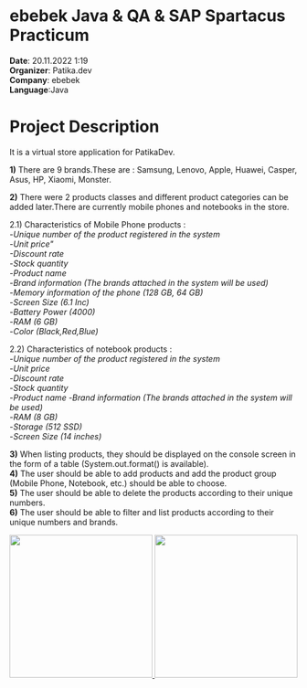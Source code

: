 # ebebek Java & QA & SAP Spartacus Practicum
**Date**: 20.11.2022 1:19<br/>
**Organizer**: Patika.dev<br/> 
**Company**: ebebek<br/>
**Language**:Java<br/>

# Project Description
It is a virtual store application for PatikaDev.

**1)** There are 9 brands.These are : Samsung, Lenovo, Apple, Huawei, Casper, Asus, HP, Xiaomi, Monster.

**2)** There were 2 products classes and different product categories can be added later.There are currently mobile phones and notebooks in the store.

2.1) Characteristics of Mobile Phone products :<br/>
-*Unique number of the product registered in the system*<br/>
-*Unit price"<br/>
-Discount rate*<br/>
-*Stock quantity*<br/>
-*Product name*<br/>
-*Brand information (The brands attached in the system will be used)*<br/>
-*Memory information of the phone (128 GB, 64 GB)*<br/>
-*Screen Size (6.1 Inc)*<br/>
-*Battery Power (4000)*<br/>
-*RAM (6 GB)*<br/>
-*Color (Black,Red,Blue)*<br/>

2.2) Characteristics of notebook products :<br/>
-*Unique number of the product registered in the system*<br/>
-*Unit price*<br/>
-*Discount rate*<br/>
-*Stock quantity*<br/>
-*Product name*
-*Brand information (The brands attached in the system will be used)*<br/>
-*RAM (8 GB)*<br/>
-*Storage (512 SSD)*<br/>
-*Screen Size (14 inches)*<br/>

**3)** When listing products, they should be displayed on the console screen in the form of a table (System.out.format() is available).<br/>
**4)** The user should be able to add products and add the product group (Mobile Phone, Notebook, etc.) should be able to choose.<br/>
**5)** The user should be able to delete the products according to their unique numbers.<br/>
**6)** The user should be able to filter and list products according to their unique numbers and brands.<br/>

<p align="center">
  <a href="https://app.patika.dev/"> 
     <img src="https://app.patika.dev/staticFiles/newPatikaLogo.svg" width="250> 
  </a> 
</p>

<p align="center">
  <a href="https://www.e-bebek.com/"> 
     <img src="https://cdn.e-bebek.com/y.ebebek/9973673459742.svg" width="250"> 
  </a> 
</p>



